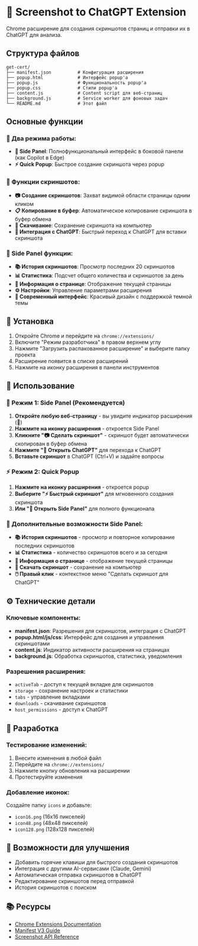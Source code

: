 # 📸 Screenshot to ChatGPT Extension

Chrome расширение для создания скриншотов страниц и отправки их в ChatGPT для анализа.

## Структура файлов

```
get-cert/
├── manifest.json          # Конфигурация расширения
├── popup.html             # Интерфейс popup'а
├── popup.js               # Функциональность popup'а
├── popup.css              # Стили popup'а
├── content.js             # Content script для веб-страниц
├── background.js          # Service worker для фоновых задач
└── README.md              # Этот файл
```

## Основные функции

### 🎯 Два режима работы:
- **📱 Side Panel**: Полнофункциональный интерфейс в боковой панели (как Copilot в Edge)
- **⚡ Quick Popup**: Быстрое создание скриншота через popup

### 📸 Функции скриншотов:
- **📷 Создание скриншотов**: Захват видимой области страницы одним кликом
- **📋 Копирование в буфер**: Автоматическое копирование скриншота в буфер обмена
- **💾 Скачивание**: Сохранение скриншота на компьютер
- **🤖 Интеграция с ChatGPT**: Быстрый переход к ChatGPT для вставки скриншота

### 📱 Side Panel функции:
- **📚 История скриншотов**: Просмотр последних 20 скриншотов
- **📊 Статистика**: Подсчет общего количества и скриншотов за день
- **📍 Информация о странице**: Отображение текущей страницы
- **⚙️ Настройки**: Управление параметрами расширения
- **🎨 Современный интерфейс**: Красивый дизайн с поддержкой темной темы

## 🚀 Установка

1. Откройте Chrome и перейдите на `chrome://extensions/`
2. Включите "Режим разработчика" в правом верхнем углу
3. Нажмите "Загрузить распакованное расширение" и выберите папку проекта
4. Расширение появится в списке расширений
5. Нажмите на иконку расширения в панели инструментов

## 📖 Использование

### 🎯 Режим 1: Side Panel (Рекомендуется)

1. **Откройте любую веб-страницу** - вы увидите индикатор расширения (📸)
2. **Нажмите на иконку расширения** - откроется Side Panel
3. **Кликните "📷 Сделать скриншот"** - скриншот будет автоматически скопирован в буфер обмена
4. **Нажмите "🤖 Открыть ChatGPT"** для перехода к ChatGPT
5. **Вставьте скриншот** в ChatGPT (Ctrl+V) и задайте вопросы

### ⚡ Режим 2: Quick Popup

1. **Нажмите на иконку расширения** - откроется popup
2. **Выберите "⚡ Быстрый скриншот"** для мгновенного создания скриншота
3. **Или "📱 Открыть Side Panel"** для полного функционала

### 📱 Дополнительные возможности Side Panel:

- **📚 История скриншотов** - просмотр и повторное копирование последних скриншотов
- **📊 Статистика** - количество скриншотов всего и за сегодня
- **📍 Информация о странице** - отображение текущей страницы
- **💾 Скачать скриншот** - сохранение на компьютер
- **🖱️ Правый клик** - контекстное меню "Сделать скриншот для ChatGPT"

## ⚙️ Технические детали

### Ключевые компоненты:

- **manifest.json**: Разрешения для скриншотов, интеграция с ChatGPT
- **popup.html/js/css**: Интерфейс для создания и управления скриншотами
- **content.js**: Индикатор активности расширения на страницах
- **background.js**: Обработка скриншотов, статистика, уведомления

### Разрешения расширения:

- `activeTab` - доступ к текущей вкладке для скриншотов
- `storage` - сохранение настроек и статистики
- `tabs` - управление вкладками
- `downloads` - скачивание скриншотов
- `host_permissions` - доступ к ChatGPT

## 🔧 Разработка

### Тестирование изменений:

1. Внесите изменения в любой файл
2. Перейдите на `chrome://extensions/`
3. Нажмите кнопку обновления на расширении
4. Протестируйте изменения

### Добавление иконок:

Создайте папку `icons` и добавьте:
- `icon16.png` (16x16 пикселей)
- `icon48.png` (48x48 пикселей)  
- `icon128.png` (128x128 пикселей)

## 🎯 Возможности для улучшения

- Добавить горячие клавиши для быстрого создания скриншотов
- Интеграция с другими AI-сервисами (Claude, Gemini)
- Автоматическая отправка скриншотов в ChatGPT
- Редактирование скриншотов перед отправкой
- История скриншотов с поиском

## 📚 Ресурсы

- [Chrome Extensions Documentation](https://developer.chrome.com/docs/extensions/)
- [Manifest V3 Guide](https://developer.chrome.com/docs/extensions/migrating/)
- [Screenshot API Reference](https://developer.chrome.com/docs/extensions/reference/tabs/#method-captureVisibleTab)
